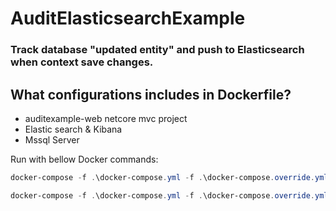 # AuditElasticsearchExample

### Track database "updated entity" and push to Elasticsearch when context save changes.


## What configurations includes in Dockerfile?


- auditexample-web netcore mvc project
- Elastic search & Kibana 
- Mssql Server 

Run with bellow Docker commands:

```powershell
docker-compose -f .\docker-compose.yml -f .\docker-compose.override.yml build
```

```powershell
docker-compose -f .\docker-compose.yml -f .\docker-compose.override.yml up -d
```
